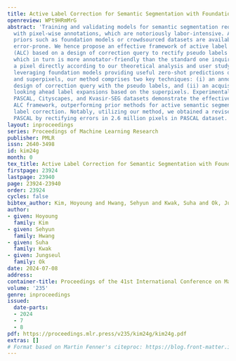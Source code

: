 ```yaml
---
title: Active Label Correction for Semantic Segmentation with Foundation Models
openreview: WPt9HRmMrG
abstract: 'Training and validating models for semantic segmentation require datasets
  with pixel-wise annotations, which are notoriously labor-intensive. Although useful
  priors such as foundation models or crowdsourced datasets are available, they are
  error-prone. We hence propose an effective framework of active label correction
  (ALC) based on a design of correction query to rectify pseudo labels of pixels,
  which in turn is more annotator-friendly than the standard one inquiring to classify
  a pixel directly according to our theoretical analysis and user study. Specifically,
  leveraging foundation models providing useful zero-shot predictions on pseudo labels
  and superpixels, our method comprises two key techniques: (i) an annotator-friendly
  design of correction query with the pseudo labels, and (ii) an acquisition function
  looking ahead label expansions based on the superpixels. Experimental results on
  PASCAL, Cityscapes, and Kvasir-SEG datasets demonstrate the effectiveness of our
  ALC framework, outperforming prior methods for active semantic segmentation and
  label correction. Notably, utilizing our method, we obtained a revised dataset of
  PASCAL by rectifying errors in 2.6 million pixels in PASCAL dataset.'
layout: inproceedings
series: Proceedings of Machine Learning Research
publisher: PMLR
issn: 2640-3498
id: kim24g
month: 0
tex_title: Active Label Correction for Semantic Segmentation with Foundation Models
firstpage: 23924
lastpage: 23940
page: 23924-23940
order: 23924
cycles: false
bibtex_author: Kim, Hoyoung and Hwang, Sehyun and Kwak, Suha and Ok, Jungseul
author:
- given: Hoyoung
  family: Kim
- given: Sehyun
  family: Hwang
- given: Suha
  family: Kwak
- given: Jungseul
  family: Ok
date: 2024-07-08
address:
container-title: Proceedings of the 41st International Conference on Machine Learning
volume: '235'
genre: inproceedings
issued:
  date-parts:
  - 2024
  - 7
  - 8
pdf: https://proceedings.mlr.press/v235/kim24g/kim24g.pdf
extras: []
# Format based on Martin Fenner's citeproc: https://blog.front-matter.io/posts/citeproc-yaml-for-bibliographies/
---
```


